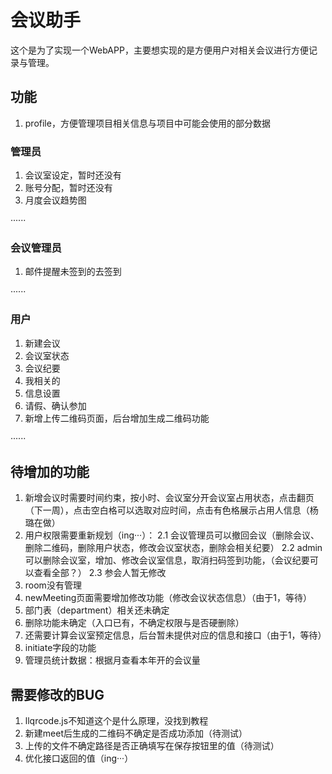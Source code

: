 # 会议助手

这个是为了实现一个WebAPP，主要想实现的是方便用户对相关会议进行方便记录与管理。
 
## 功能

1. profile，方便管理项目相关信息与项目中可能会使用的部分数据

### 管理员

1. 会议室设定，暂时还没有
2. 账号分配，暂时还没有
3. 月度会议趋势图

······

### 会议管理员

1. 邮件提醒未签到的去签到

······

### 用户

1. 新建会议
2. 会议室状态
3. 会议纪要
4. 我相关的
5. 信息设置
6. 请假、确认参加
7. 新增上传二维码页面，后台增加生成二维码功能

······

## 待增加的功能

1. 新增会议时需要时间约束，按小时、会议室分开会议室占用状态，点击翻页（下一周），点击空白格可以选取对应时间，点击有色格展示占用人信息（杨璐在做）
2. 用户权限需要重新规划（ing···）：
    2.1 会议管理员可以撤回会议（删除会议、删除二维码，删除用户状态，修改会议室状态，删除会相关纪要）
    2.2 admin可以删除会议室，增加、修改会议室信息，取消扫码签到功能，（会议纪要可以查看全部？）
    2.3 参会人暂无修改
3. room没有管理
4. newMeeting页面需要增加修改功能（修改会议状态信息）（由于1，等待）
5. 部门表（department）相关还未确定
6. 删除功能未确定（入口已有，不确定权限与是否硬删除）
7. 还需要计算会议室预定信息，后台暂未提供对应的信息和接口（由于1，等待）
8. initiate字段的功能
9. 管理员统计数据：根据月查看本年开的会议量

## 需要修改的BUG

1. llqrcode.js不知道这个是什么原理，没找到教程
2. 新建meet后生成的二维码不确定是否成功添加（待测试）
3. 上传的文件不确定路径是否正确填写在保存按钮里的值（待测试）
4. 优化接口返回的值（ing···）